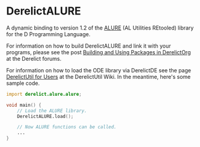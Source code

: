 DerelictALURE
===========

A dynamic binding to version 1.2 of the [ALURE][1] (AL Utilities REtooled) library for the D Programming Language.

For information on how to build DerelictALURE and link it with your programs, please see the post [Building and Using Packages in DerelictOrg][2] at the Derelict forums.

For information on how to load the ODE library via DerelictDE see the page [DerelictUtil for Users][3] at the DerelictUtil Wiki. In the meantime, here's some sample code.

```D
import derelict.alure.alure;

void main() {
    // Load the ALURE library.
    DerelictALURE.load();

    // Now ALURE functions can be called.
    ...
}
```

[1]: http://www.ode.org/
[2]: http://dblog.aldacron.net/forum/index.php?topic=841.0
[3]: https://github.com/DerelictOrg/DerelictUtil/wiki/DerelictUtil-for-Users
